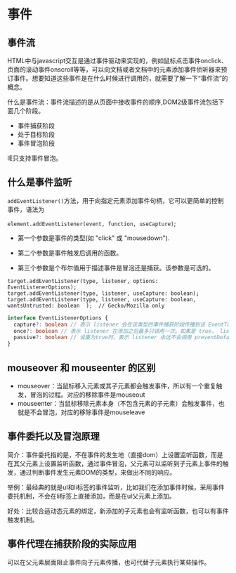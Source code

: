 # 事件



## 事件流

HTML中与javascript交互是通过事件驱动来实现的，例如鼠标点击事件onclick、页面的滚动事件onscroll等等，可以向文档或者文档中的元素添加事件侦听器来预订事件。想要知道这些事件是在什么时候进行调用的，就需要了解一下“事件流”的概念。

什么是事件流：事件流描述的是从页面中接收事件的顺序,DOM2级事件流包括下面几个阶段。

- 事件捕获阶段
- 处于目标阶段
- 事件冒泡阶段

IE只支持事件冒泡。

## 什么是事件监听

`addEventListener()`方法，用于向指定元素添加事件句柄，它可以更简单的控制事件，语法为

`element.addEventListener(event, function, useCapture)`;

- 第一个参数是事件的类型(如 "click" 或 "mousedown").

- 第二个参数是事件触发后调用的函数。

- 第三个参数是个布尔值用于描述事件是冒泡还是捕获。该参数是可选的。

```tsx
target.addEventListener(type, listener, options: EventListenerOptions);
target.addEventListener(type, listener, useCapture: boolean);
target.addEventListener(type, listener, useCapture: boolean, wantsUntrusted: boolean  );  // Gecko/Mozilla only
```

```typescript
interface EventListenerOptions {
  capture?: boolean // 表示 listener 会在该类型的事件捕获阶段传播到该 EventTarget 时触发
  once?: boolean // 表示 listener 在添加之后最多只调用一次。如果是 true， listener 会在其被调用之后自动移除
  passive?: boolean // 设置为true时，表示 listener 永远不会调用 preventDefault()。如果 listener 仍然调用了这个函数，客户端将会忽略它并抛出一个控制台警告
}
```



## mouseover 和 mouseenter 的区别  

- mouseover：当鼠标移入元素或其子元素都会触发事件，所以有一个重复触发，冒泡的过程。对应的移除事件是mouseout
- mouseenter：当鼠标移除元素本身（不包含元素的子元素）会触发事件，也就是不会冒泡，对应的移除事件是mouseleave



## 事件委托以及冒泡原理

简介：事件委托指的是，不在事件的发生地（直接dom）上设置监听函数，而是在其父元素上设置监听函数，通过事件冒泡，父元素可以监听到子元素上事件的触发，通过判断事件发生元素DOM的类型，来做出不同的响应。

举例：最经典的就是ul和li标签的事件监听，比如我们在添加事件时候，采用事件委托机制，不会在li标签上直接添加，而是在ul父元素上添加。

好处：比较合适动态元素的绑定，新添加的子元素也会有监听函数，也可以有事件触发机制。



## 事件代理在捕获阶段的实际应用

可以在父元素层面阻止事件向子元素传播，也可代替子元素执行某些操作。